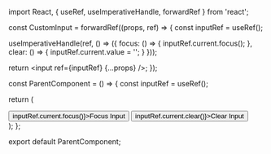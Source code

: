 import React, { useRef, useImperativeHandle, forwardRef } from 'react';

const CustomInput = forwardRef((props, ref) => {
const inputRef = useRef();

useImperativeHandle(ref, () => ({
focus: () => {
inputRef.current.focus();
},
clear: () => {
inputRef.current.value = '';
}
}));

return <input ref={inputRef} {...props} />;
});

const ParentComponent = () => {
const inputRef = useRef();

return (
<div>
<CustomInput ref={inputRef} />
<button onClick={() => inputRef.current.focus()}>Focus Input</button>
<button onClick={() => inputRef.current.clear()}>Clear Input</button>
</div>
);
};

export default ParentComponent;
